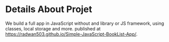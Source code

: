 <h1>Details About Projet</h1>

We build a full app in JavaScript without and library or JS framework, using classes, local storage and more.
published at https://radwan503.github.io/Simple-JavaScript-BookList-App/.









